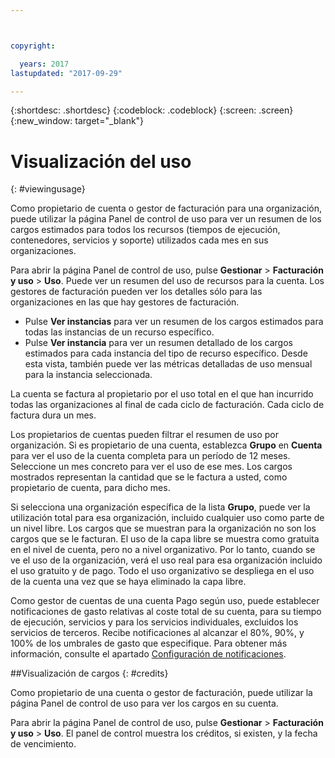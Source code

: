 ```yaml
---



copyright:

  years: 2017
lastupdated: "2017-09-29"

---
```


{:shortdesc: .shortdesc}
{:codeblock: .codeblock}
{:screen: .screen}
{:new_window: target="_blank"}

# Visualización del uso
{: #viewingusage}

Como propietario de cuenta o gestor de facturación para una organización, puede utilizar la página Panel de control de uso para ver un resumen de los cargos estimados para todos los recursos (tiempos de ejecución, contenedores, servicios y soporte) utilizados cada mes en sus organizaciones. 

Para abrir la página Panel de control de uso, pulse **Gestionar** &gt; **Facturación y uso** &gt; **Uso**. Puede ver un resumen del uso de recursos para la cuenta. Los gestores de facturación pueden ver los detalles sólo para las organizaciones en las que hay gestores de facturación.

   * Pulse **Ver instancias** para ver un resumen de los cargos estimados para todas las instancias de un recurso específico. 
   * Pulse **Ver instancia** para ver un resumen detallado de los cargos estimados para cada instancia del tipo de recurso específico. Desde esta vista, también puede ver las métricas detalladas de uso mensual para la instancia seleccionada. 

La cuenta se factura al propietario por el uso total en el que han incurrido todas las organizaciones al final de cada ciclo de facturación. Cada ciclo de factura dura un mes.

Los propietarios de cuentas pueden filtrar el resumen de uso por organización. Si es propietario de una cuenta, establezca **Grupo** en **Cuenta** para ver el uso de la cuenta completa para un período de 12 meses. Seleccione un mes concreto para ver el uso de ese mes. Los cargos mostrados representan la cantidad que se le factura a usted, como propietario de cuenta, para dicho mes.

Si selecciona una organización específica de la lista **Grupo**, puede ver la utilización total para esa organización, incluido cualquier uso como parte de un nivel libre. Los cargos que se muestran para la organización no son los cargos que se le facturan. El uso de la capa libre se muestra como gratuita en el nivel de cuenta, pero no a nivel organizativo. Por lo tanto, cuando se ve el uso de la organización, verá el uso real para esa organización incluido el uso gratuito y de pago. Todo el uso organizativo se despliega en el uso de la cuenta una vez que se haya eliminado la capa libre.

Como gestor de cuentas de una cuenta Pago según uso, puede establecer notificaciones de gasto relativas al coste total de su cuenta, para su tiempo de ejecución, servicios y para los servicios individuales, excluidos los servicios de terceros. Recibe notificaciones al alcanzar el 80%, 90%, y 100% de los umbrales de gasto que especifique. Para obtener más información, consulte el apartado [Configuración de notificaciones](/docs/admin/notifications.html#setting-notifications).

##Visualización de cargos
{: #credits}

Como propietario de una cuenta o gestor de facturación, puede utilizar la página Panel de control de uso para ver los cargos en su cuenta.

Para abrir la página Panel de control de uso, pulse **Gestionar** &gt; **Facturación y uso** &gt; **Uso**. El panel de control muestra los créditos, si existen, y la fecha de vencimiento.
